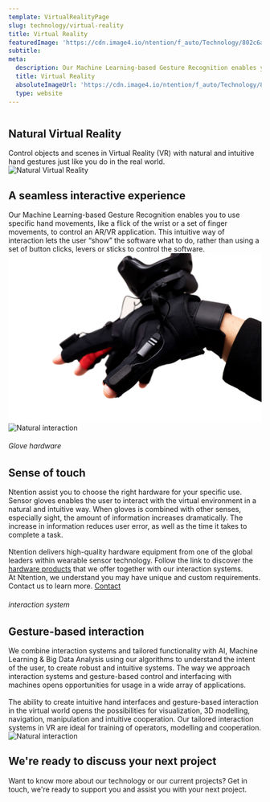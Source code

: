 ```yaml
---
template: VirtualRealityPage
slug: technology/virtual-reality
title: Virtual Reality
featuredImage: 'https://cdn.image4.io/ntention/f_auto/Technology/802c6ae9-df9f-4b66-9c2b-461528e668a4.Jpeg'
subtitle:
meta:
  description: Our Machine Learning-based Gesture Recognition enables you to use specific hand movements, like a flick of the wrist or a set of finger movements, to control an AR/VR application. This intuitive  way of interaction lets  the user “show” the software what to do, rather than using a set of button clicks, levers or sticks to control the software.
  title: Virtual Reality
  absoluteImageUrl: 'https://cdn.image4.io/ntention/f_auto/Technology/802c6ae9-df9f-4b66-9c2b-461528e668a4.Jpeg'
  type: website
---
```


<div class="tech-margin">
<div class="full-width technology-section-black">
    <div class="column">
        <div class="container hover-image">
        <h2>Natural Virtual Reality</h2>
        Control objects and scenes in Virtual Reality (VR) with natural and intuitive hand gestures just like you do in the real world.  
        </div>
    </div>
    <div class="column">
        <div class="container">
            <img src="https://cdn.image4.io/ntention/f_auto/Technology/802c6ae9-df9f-4b66-9c2b-461528e668a4.Jpeg" alt="Natural Virtual Reality">
        </div>
    </div>
</div>
</div>

<div class="section">
    <div class="taCenter">
        <h2>A seamless interactive experience</h2>
        <div class="container skinnier">
        Our Machine Learning-based Gesture Recognition enables you to use specific hand movements, like a flick of the wrist or a set of finger movements, to control an AR/VR application. This intuitive  way of interaction lets  the user “show” the software what to do, rather than using a set of button clicks, levers or sticks to control the software.  
        </div>
</div>

<div class="row space-100t">
<div class="column">
    <div class="container">
      <img src="images/Manus-VR.jpg" alt="Haptic Gloves for Virtual Reality">
      <div class="column3 right mobile-small">
        <img src="https://cdn.image4.io/ntention/f_auto/Technology/b99d18be-caa0-49e0-a6d7-52cb09ea79f9.Png" alt="Natural interaction">
      </div>
    </div>
</div>
<div class="column">
    <div class="container hover-image links">
    <h6>Glove hardware</h6>
    <h2>Sense of touch</h2>
    Ntention assist you to choose the right hardware for your specific use. Sensor gloves enables the user to interact with the virtual environment in a natural and intuitive way. When gloves is combined with other senses, especially sight, the amount of information increases dramatically. The increase in information reduces user error, as well as the time it takes to complete a task. <br><br>
    Ntention delivers high-quality hardware equipment from one of the global leaders within wearable sensor technology. Follow the link to discover the <a href="/technology/hardware">hardware products</a> that we offer together with our interaction systems.    
    </div>
</div>
</div>

<div class="section">
    <div class="full-width">
        <div class="container mobile-contact-container">
            At Ntention, we understand you may have unique and custom requirements. Contact us to learn more.
            <a class="button right mobile-contact" href="/contact">Contact</a>
        </div>
    </div>
</div>

<div class="row space-100t space-100b">
<h6>interaction system</h6>
<h2>Gesture-based interaction</h2>
<div class="column">
    <div class="container">
      We combine interaction systems and tailored functionality with AI, Machine Learning & Big Data Analysis using our algorithms to understand the intent of the user, to create robust and intuitive systems. The  way  we  approach  interaction  systems  and  gesture-based  control  and  interfacing  with machines opens opportunities for usage in a wide array of applications.<br><br>
      The ability to create intuitive hand   interfaces   and   gesture-based interaction  in  the  virtual  world  opens  the  possibilities  for  visualization,  3D  modelling, navigation,  manipulation  and  intuitive  cooperation.  Our tailored interaction  systems  in  VR are ideal  for training  of  operators,  modelling  and  cooperation.
    </div>
</div>
<div class="column">
    <div class="container">
        <img src="https://cdn.image4.io/ntention/f_auto/Technology/2f033a6a-0e50-4344-8d2a-e0a4e2cd7af2.Jpeg" alt="Natural interaction">
    </div>
</div>
</div>

<div class="row">
    <div class="taCenter" id="order">
        <h2>We're ready to discuss your next project</h2>
        <div class="container skinnier">
        Want to know more about our technology or our current projects? Get in touch, we're ready to support you and assist you with your next project.
        </div>
</div>
